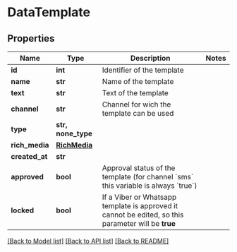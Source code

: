 # DataTemplate


## Properties
Name | Type | Description | Notes
------------ | ------------- | ------------- | -------------
**id** | **int** | Identifier of the template | 
**name** | **str** | Name of the template | 
**text** | **str** | Text of the template | 
**channel** | **str** | Channel for wich the template can be used | 
**type** | **str, none_type** |  | 
**rich_media** | [**RichMedia**](RichMedia.md) |  | 
**created_at** | **str** |  | 
**approved** | **bool** | Approval status of the template (for channel &#x60;sms&#x60; this variable is always &#x60;true&#x60;) | 
**locked** | **bool** | If a Viber or Whatsapp template is approved it cannot be edited, so this parameter will be **true** | 


[[Back to Model list]](../../README.md#models) [[Back to API list]](../../README.md#available-methods) [[Back to README]](../../README.md)


